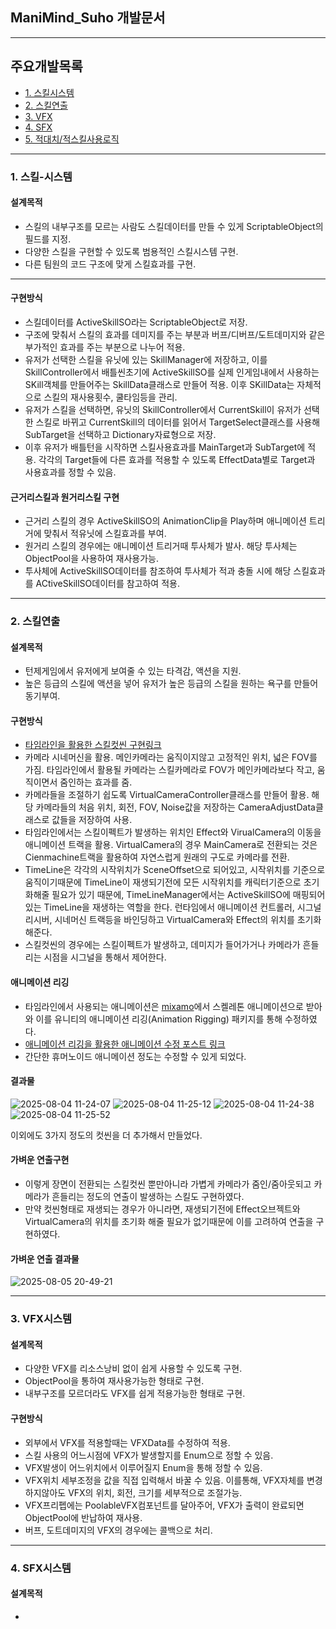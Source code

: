 
## ManiMind_Suho 개발문서

---

## 주요개발목록

  - [1. 스킬시스템](#1.-스킬-시스템)
  - [2. 스킬연출](#2.-스킬연출)
  - [3. VFX](#3.-VFX시스템)
  - [4. SFX](#4.-SFX시스템)
  - [5. 적대치/적스킬사용로직](#5.-적대치/적스킬사용로직)

---

### 1. 스킬-시스템

#### 설계목적
- 스킬의 내부구조를 모르는 사람도 스킬데이터를 만들 수 있게 ScriptableObject의 필드를 지정.
- 다양한 스킬을 구현할 수 있도록 범용적인 스킬시스템 구현.
- 다른 팀원의 코드 구조에 맞게 스킬효과를 구현.
  
<hr>

#### 구현방식
- 스킬데이터를 ActiveSkillSO라는 ScriptableObject로 저장.
- 구조에 맞춰서 스킬의 효과를 데미지를 주는 부분과 버프/디버프/도트데미지와 같은 부가적인 효과를 주는 부분으로 나누어 적용.
- 유저가 선택한 스킬을 유닛에 있는 SkillManager에 저장하고, 이를 SkillController에서 배틀씬초기에 ActiveSkillSO를 실제 인게임내에서 사용하는 SKill객체를 만들어주는 SkillData클래스로 만들어 적용. 이후 SKillData는 자체적으로 스킬의 재사용횟수, 쿨타임등을 관리.
- 유저가 스킬을 선택하면, 유닛의 SkillController에서 CurrentSkill이 유저가 선택한 스킬로 바뀌고 CurrentSkill의 데이터를 읽어서 TargetSelect클래스를 사용해 SubTarget을 선택하고 Dictionary자료형으로 저장.
- 이후 유저가 배틀턴을 시작하면 스킬사용효과를 MainTarget과 SubTarget에 적용. 각각의 Target들에 다른 효과를 적용할 수 있도록 EffectData별로 Target과 사용효과를 정할 수 있음.


#### 근거리스킬과 원거리스킬 구현
- 근거리 스킬의 경우 ActiveSkillSO의 AnimationClip을 Play하며 애니메이션 트리거에 맞춰서 적유닛에 스킬효과를 부여.
- 원거리 스킬의 경우에는 애니메이션 트리거때 투사체가 발사. 해당 투사체는 ObjectPool을 사용하여 재사용가능.
- 투사체에 ActiveSkillSO데이터를 참조하여 투사체가 적과 충돌 시에 해당 스킬효과를 ACtiveSkillSO데이터를 참고하여 적용.
---
### 2. 스킬연출

#### 설계목적
- 턴제게임에서 유저에게 보여줄 수 있는 타격감, 액션을 지원.
- 높은 등급의 스킬에 액션을 넣어 유저가 높은 등급의 스킬을 원하는 욕구를 만들어 동기부여.

#### 구현방식
- [타임라인을 활용한 스킬컷씬 구현링크](https://velog.io/@suho1213/20250722TIL)
- 카메라 시네머신을 활용. 메인카메라는 움직이지않고 고정적인 위치, 넓은 FOV를 가짐. 타임라인에서 활용될 카메라는 스킬카메라로 FOV가 메인카메라보다 작고, 움직이면서 줌인하는 효과를 줌.
- 카메라들을 조절하기 쉽도록 VirtualCameraController클래스를 만들어 활용. 해당 카메라들의 처음 위치, 회전, FOV, Noise값을 저장하는 CameraAdjustData클래스로 값들을 저장하여 사용.
- 타임라인에서는 스킬이펙트가 발생하는 위치인 Effect와 VirualCamera의 이동을 애니메이션 트랙을 활용. VirtualCamera의 경우 MainCamera로 전환되는 것은 Cienmachine트랙을 활용하여 자연스럽게 원래의 구도로 카메라를 전환.
- TimeLine은 각각의 시작위치가 SceneOffset으로 되어있고, 시작위치를 기준으로 움직이기때문에 TimeLine이 재생되기전에 모든 시작위치를 캐릭터기준으로 초기화해줄 필요가 있기 때문에, TimeLineManager에서는 ActiveSkillSO에 매핑되어있는 TimeLine을 재생하는 역할을 한다. 런타임에서 애니메이션 컨트롤러, 시그널 리시버, 시네머신 트랙등을 바인딩하고 VirtualCamera와 Effect의 위치를 초기화 해준다.
- 스킬컷씬의 경우에는 스킬이펙트가 발생하고, 데미지가 들어가거나 카메라가 흔들리는 시점을 시그널을 통해서 제어한다.

#### 애니메이션 리깅
- 타임라인에서 사용되는 애니메이션은 [mixamo](mixamo.com)에서 스켈레톤 애니메이션으로 받아와 이를 유니티의 애니메이션 리깅(Animation Rigging) 패키지를 통해 수정하였다.
- [애니메이션 리깅을 활용한 애니메이션 수정 포스트 링크](https://velog.io/@suho1213/20250723TIL)
- 간단한 휴머노이드 애니메이션 정도는 수정할 수 있게 되었다.

#### 결과물


![2025-08-04 11-24-07](https://github.com/user-attachments/assets/0e488092-8573-42f7-9f5e-06e5a1501d24)
![2025-08-04 11-25-12](https://github.com/user-attachments/assets/437f43a4-fb56-4745-a513-9bd5ed6fb594)
![2025-08-04 11-24-38](https://github.com/user-attachments/assets/cb0181a3-1ae5-49f3-9837-4b95fd7b9f66)
![2025-08-04 11-25-52](https://github.com/user-attachments/assets/ef41b2ed-3563-4f04-b310-5da32a764f79)

이외에도 3가지 정도의 컷씬을 더 추가해서 만들었다.

#### 가벼운 연출구현
- 이렇게 장면이 전환되는 스킬컷씬 뿐만아니라 가볍게 카메라가 줌인/줌아웃되고 카메라가 흔들리는 정도의 연출이 발생하는 스킬도 구현하였다.
- 만약 컷씬형태로 재생되는 경우가 아니라면, 재생되기전에 Effect오브젝트와 VirtualCamera의 위치를 초기화 해줄 필요가 없기때문에 이를 고려하여 연출을 구현하였다.

#### 가벼운 연출 결과물

![2025-08-05 20-49-21](https://github.com/user-attachments/assets/8434a287-7b6f-4b11-9c11-53372965593e)

---
### 3. VFX시스템

#### 설계목적
- 다양한 VFX를 리소스낭비 없이 쉽게 사용할 수 있도록 구현.
- ObjectPool을 통하여 재사용가능한 형태로 구현.
- 내부구조를 모르더라도 VFX를 쉽게 적용가능한 형태로 구현.

#### 구현방식
- 외부에서 VFX를 적용할때는 VFXData를 수정하여 적용.
- 스킬 사용의 어느시점에 VFX가 발생할지를 Enum으로 정할 수 있음.
- VFX발생이 어느위치에서 이루어질지 Enum을 통해 정할 수 있음.
- VFX위치 세부조정을 값을 직접 입력해서 바꿀 수 있음. 이를통해, VFX자체를 변경하지않아도 VFX의 위치, 회전, 크기를 세부적으로 조절가능.
- VFX프리펩에는 PoolableVFX컴포넌트를 달아주어, VFX가 출력이 완료되면 ObjectPool에 반납하여 재사용.
- 버프, 도트데미지의 VFX의 경우에는 콜백으로 처리.

---

### 4. SFX시스템

#### 설계목적
- 


